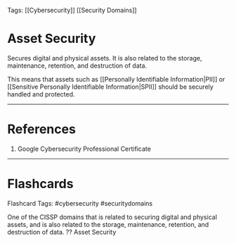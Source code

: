 Tags: [[Cybersecurity]] [[Security Domains]]
# Asset Security

Secures digital and physical assets. It is also related to the storage, maintenance, retention, and destruction of data.

This means that assets such as [[Personally Identifiable Information|PII]] or [[Sensitive Personally Identifiable Information|SPII]] should be securely handled and protected.

---
# References

1. Google Cybersecurity Professional Certificate

---
# Flashcards

Flashcard Tags: #cybersecurity #securitydomains 

One of the CISSP domains that is related to securing digital and physical assets, and is also related to the storage, maintenance, retention, and destruction of data.
??
Asset Security
<!--SR:!2024-04-29,4,270!2024-04-28,3,250-->
